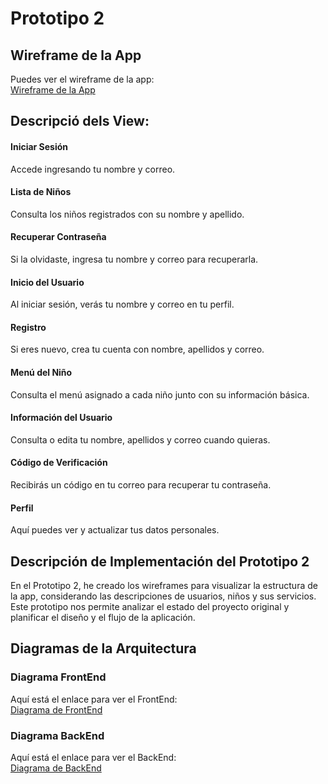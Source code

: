 # Prototipo 2

## Wireframe de la App

Puedes ver el wireframe de la app:  
[Wireframe de la App](wireframe.mermaid)

## Descripció dels View:

#### Iniciar Sesión  
Accede ingresando tu nombre y correo.  

#### Lista de Niños  
Consulta los niños registrados con su nombre y apellido.  

#### Recuperar Contraseña  
Si la olvidaste, ingresa tu nombre y correo para recuperarla.  

#### Inicio del Usuario  
Al iniciar sesión, verás tu nombre y correo en tu perfil.  

#### Registro  
Si eres nuevo, crea tu cuenta con nombre, apellidos y correo.  

#### Menú del Niño  
Consulta el menú asignado a cada niño junto con su información básica.  

#### Información del Usuario  
Consulta o edita tu nombre, apellidos y correo cuando quieras.  

#### Código de Verificación  
Recibirás un código en tu correo para recuperar tu contraseña.  

#### Perfil  
Aquí puedes ver y actualizar tus datos personales.  

## Descripción de Implementación del Prototipo 2

En el Prototipo 2, he creado los wireframes para visualizar la estructura de la app, considerando las descripciones de usuarios, niños y sus servicios. 
Este prototipo nos permite analizar el estado del proyecto original y planificar el diseño y el flujo de la aplicación.

## Diagramas de la Arquitectura

### Diagrama FrontEnd  
Aquí está el enlace para ver el FrontEnd:  
[Diagrama de FrontEnd](frontend.mermaid)  

### Diagrama BackEnd  
Aquí está el enlace para ver el BackEnd:  
[Diagrama de BackEnd](backend.mermaid)  

